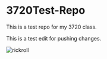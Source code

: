 # 3720Test-Repo
This is a test repo for my 3720 class. 

This is a test edit for pushing changes. 


![rickroll](https://user-images.githubusercontent.com/92001502/189374153-c7505585-9d6f-4e8a-a916-7b088bf44697.jpg)
